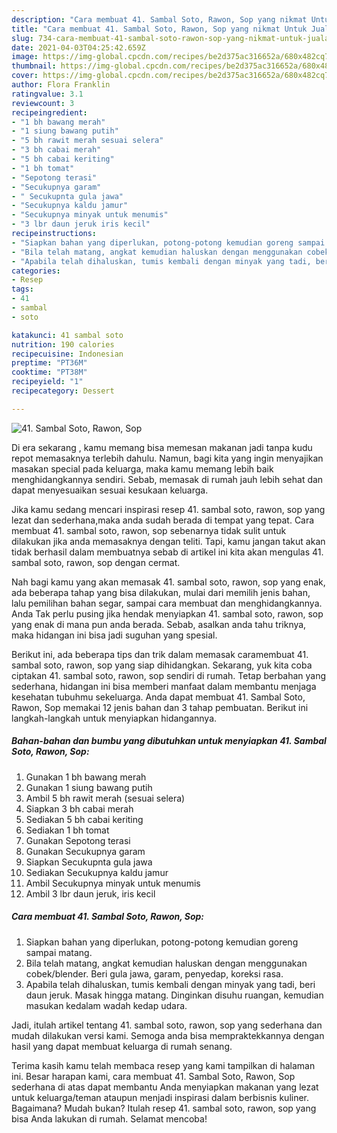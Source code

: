 ```yaml
---
description: "Cara membuat 41. Sambal Soto, Rawon, Sop yang nikmat Untuk Jualan"
title: "Cara membuat 41. Sambal Soto, Rawon, Sop yang nikmat Untuk Jualan"
slug: 734-cara-membuat-41-sambal-soto-rawon-sop-yang-nikmat-untuk-jualan
date: 2021-04-03T04:25:42.659Z
image: https://img-global.cpcdn.com/recipes/be2d375ac316652a/680x482cq70/41-sambal-soto-rawon-sop-foto-resep-utama.jpg
thumbnail: https://img-global.cpcdn.com/recipes/be2d375ac316652a/680x482cq70/41-sambal-soto-rawon-sop-foto-resep-utama.jpg
cover: https://img-global.cpcdn.com/recipes/be2d375ac316652a/680x482cq70/41-sambal-soto-rawon-sop-foto-resep-utama.jpg
author: Flora Franklin
ratingvalue: 3.1
reviewcount: 3
recipeingredient:
- "1 bh bawang merah"
- "1 siung bawang putih"
- "5 bh rawit merah sesuai selera"
- "3 bh cabai merah"
- "5 bh cabai keriting"
- "1 bh tomat"
- "Sepotong terasi"
- "Secukupnya garam"
- " Secukupnta gula jawa"
- "Secukupnya kaldu jamur"
- "Secukupnya minyak untuk menumis"
- "3 lbr daun jeruk iris kecil"
recipeinstructions:
- "Siapkan bahan yang diperlukan, potong-potong kemudian goreng sampai matang."
- "Bila telah matang, angkat kemudian haluskan dengan menggunakan cobek/blender. Beri gula jawa, garam, penyedap, koreksi rasa."
- "Apabila telah dihaluskan, tumis kembali dengan minyak yang tadi, beri daun jeruk. Masak hingga matang. Dinginkan disuhu ruangan, kemudian masukan kedalam wadah kedap udara."
categories:
- Resep
tags:
- 41
- sambal
- soto

katakunci: 41 sambal soto 
nutrition: 190 calories
recipecuisine: Indonesian
preptime: "PT36M"
cooktime: "PT38M"
recipeyield: "1"
recipecategory: Dessert

---
```



![41. Sambal Soto, Rawon, Sop](https://img-global.cpcdn.com/recipes/be2d375ac316652a/680x482cq70/41-sambal-soto-rawon-sop-foto-resep-utama.jpg)

Di era  sekarang , kamu memang bisa memesan makanan jadi tanpa kudu repot memasaknya terlebih dahulu. Namun, bagi kita yang ingin menyajikan masakan special pada keluarga, maka kamu memang lebih baik menghidangkannya sendiri. Sebab, memasak di rumah jauh lebih sehat dan dapat menyesuaikan sesuai kesukaan keluarga.

Jika kamu sedang mencari inspirasi resep 41. sambal soto, rawon, sop yang lezat dan sederhana,maka anda sudah berada di tempat yang tepat. Cara membuat 41. sambal soto, rawon, sop  sebenarnya tidak sulit untuk dilakukan jika anda memasaknya dengan teliti. Tapi, kamu jangan takut akan tidak berhasil dalam membuatnya 
sebab di artikel ini kita akan mengulas 41. sambal soto, rawon, sop dengan cermat.  



Nah bagi kamu yang akan memasak 41. sambal soto, rawon, sop yang enak, ada beberapa tahap yang bisa dilakukan, mulai dari memilih jenis bahan, lalu pemilihan bahan segar, sampai cara membuat dan menghidangkannya. Anda Tak perlu pusing jika hendak menyiapkan 41. sambal soto, rawon, sop yang enak di mana pun anda berada. Sebab, asalkan anda  tahu triknya, maka hidangan ini bisa jadi suguhan yang spesial.

Berikut ini, ada beberapa tips dan trik dalam memasak caramembuat 41. sambal soto, rawon, sop yang siap dihidangkan. Sekarang, yuk kita coba ciptakan 41. sambal soto, rawon, sop sendiri di rumah. Tetap berbahan yang sederhana, hidangan ini bisa memberi manfaat dalam membantu menjaga kesehatan tubuhmu sekeluarga. Anda dapat membuat 41. Sambal Soto, Rawon, Sop memakai 12 jenis bahan dan 3 tahap pembuatan. Berikut ini langkah-langkah untuk menyiapkan hidangannya.

<!--inarticleads1-->

##### Bahan-bahan dan bumbu yang dibutuhkan untuk menyiapkan 41. Sambal Soto, Rawon, Sop:

1. Gunakan 1 bh bawang merah
1. Gunakan 1 siung bawang putih
1. Ambil 5 bh rawit merah (sesuai selera)
1. Siapkan 3 bh cabai merah
1. Sediakan 5 bh cabai keriting
1. Sediakan 1 bh tomat
1. Gunakan Sepotong terasi
1. Gunakan Secukupnya garam
1. Siapkan  Secukupnta gula jawa
1. Sediakan Secukupnya kaldu jamur
1. Ambil Secukupnya minyak untuk menumis
1. Ambil 3 lbr daun jeruk, iris kecil




<!--inarticleads2-->

##### Cara membuat 41. Sambal Soto, Rawon, Sop:

1. Siapkan bahan yang diperlukan, potong-potong kemudian goreng sampai matang.
1. Bila telah matang, angkat kemudian haluskan dengan menggunakan cobek/blender. Beri gula jawa, garam, penyedap, koreksi rasa.
1. Apabila telah dihaluskan, tumis kembali dengan minyak yang tadi, beri daun jeruk. Masak hingga matang. Dinginkan disuhu ruangan, kemudian masukan kedalam wadah kedap udara.




Jadi, itulah artikel tentang  41. sambal soto, rawon, sop  yang sederhana dan mudah dilakukan versi kami. Semoga anda bisa mempraktekkannya dengan hasil yang dapat membuat keluarga di rumah senang. 

Terima kasih kamu telah membaca resep yang kami tampilkan di halaman ini. Besar harapan kami, cara membuat  41. Sambal Soto, Rawon, Sop sederhana di atas dapat membantu Anda menyiapkan makanan yang lezat untuk keluarga/teman ataupun menjadi inspirasi dalam berbisnis kuliner. Bagaimana? Mudah bukan? Itulah resep 41. sambal soto, rawon, sop yang bisa Anda lakukan di rumah. Selamat mencoba!


